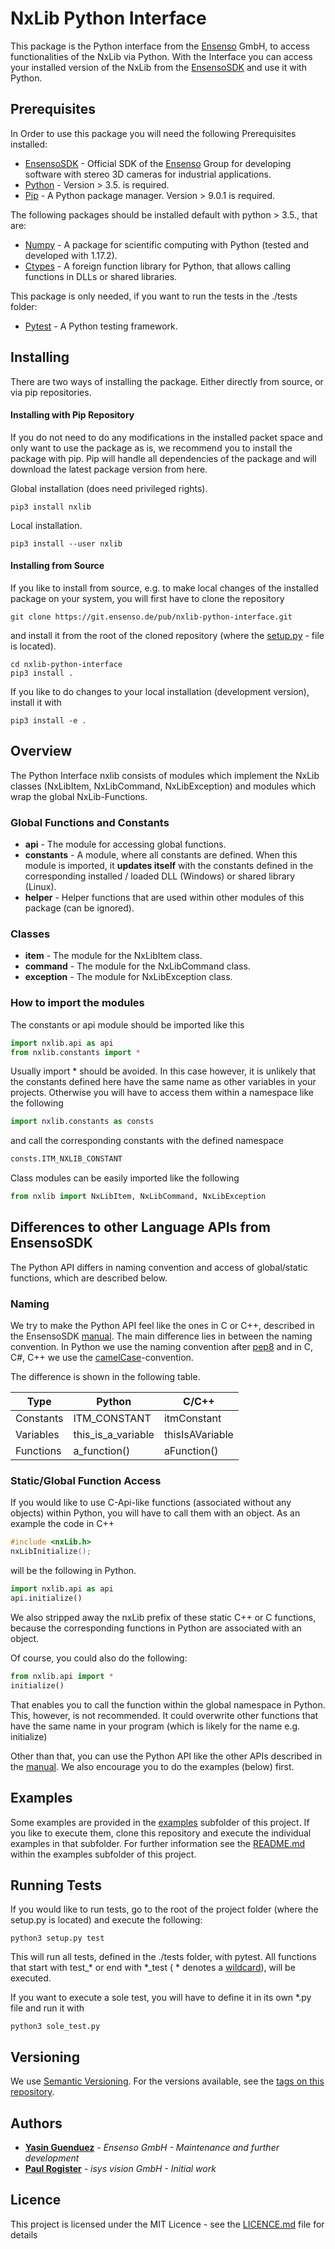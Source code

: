 # NxLib Python Interface

This package is the Python interface from the [Ensenso](https://www.ensenso.com/) GmbH, to access functionalities of the NxLib via Python. With the Interface you can access your installed version of the NxLib from the [EnsensoSDK](https://www.ensenso.com/support/sdk-download/?lang=en) and use it with Python.

## Prerequisites

In Order to use this package you will need the following Prerequisites installed:
  * [EnsensoSDK](https://www.ensenso.com/support/sdk-download/?lang=en) - Official SDK of the [Ensenso](https://www.ensenso.com/) Group for developing software with stereo 3D cameras for industrial applications.
  * [Python](https://www.python.org/downloads/) - Version > 3.5. is required.
  * [Pip](https://pip.pypa.io/en/stable/installing/) - A Python package manager. Version > 9.0.1 is required.

The following packages should be installed default with python > 3.5., that are:
  * [Numpy](https://numpy.org/) - A package for scientific computing with Python (tested and developed with 1.17.2).
  * [Ctypes](https://docs.python.org/3.5/library/ctypes.html) - A foreign function library for Python, that allows calling functions in DLLs or shared libraries.


This package is only needed, if you want to run the tests in the ./tests folder:
  * [Pytest](https://docs.pytest.org/en/latest/) - A Python testing framework.

## Installing

There are two ways of installing the package. Either directly from source, or via pip repositories.

#### Installing with Pip Repository
If you do not need to do any modifications in the installed packet space and only want to use the package as is, we recommend you to install the package with pip. Pip will handle all dependencies of the package and will download the latest package version from here.

Global installation (does need privileged rights).
```
pip3 install nxlib
```
Local installation.
```
pip3 install --user nxlib
```

#### Installing from Source
If you like to install from source, e.g. to make local changes of the installed package on your system, you will first have to clone the repository
```
git clone https://git.ensenso.de/pub/nxlib-python-interface.git
```
and install it from the root of the cloned repository (where the [setup.py](setup.py) - file is located).
```
cd nxlib-python-interface
pip3 install .
```

If you like to do changes to your local installation (development version), install it with
```
pip3 install -e .
```

## Overview

The Python Interface nxlib consists of modules which implement the NxLib classes (NxLibItem, NxLibCommand, NxLibException) and modules which wrap the global NxLib-Functions.

### Global Functions and Constants
  * **api** - The module for accessing global functions.
  * **constants** - A module, where all constants are defined. When this module is imported, it **updates itself** with the constants defined in the corresponding installed / loaded DLL (Windows) or shared library (Linux).
  * **helper** - Helper functions that are used within other modules of this package (can be ignored).

### Classes
  * **item** - The module for the NxLibItem class.
  * **command** - The module for the NxLibCommand class.
  * **exception** - The module for NxLibException class.

### How to import the modules
The constants or api module should be imported like this
```python
import nxlib.api as api
from nxlib.constants import *
```
Usually import * should be avoided. In this case however, it is unlikely that the constants defined here have the same name as other variables in your projects. Otherwise you will have to access them within a namespace like the following
```python
import nxlib.constants as consts
```
and call the corresponding constants with the defined namespace
```python
consts.ITM_NXLIB_CONSTANT
```

Class modules can be easily imported like the following
```python
from nxlib import NxLibItem, NxLibCommand, NxLibException
```

## Differences to other Language APIs from EnsensoSDK

The Python API differs in naming convention and access of global/static functions, which are described below.

### Naming
We try to make the Python API feel like the ones in C or C++, described in the EnsensoSDK [manual](https://www.ensenso.com/manual/index.html?nxlib_api.htm).
The main difference lies in between the naming convention. In Python we use the naming convention after [pep8](https://www.python.org/dev/peps/pep-0008/) and in C, C#, C++ we use the [camelCase](https://en.wikipedia.org/wiki/Camel_case)-convention.

The difference is shown in the following table.

| Type      | Python             | C/C++           |
| --------- | ------------------ | --------------- |
| Constants | ITM_CONSTANT | itmConstant |
| Variables | this_is_a_variable | thisIsAVariable |
| Functions | a_function() | aFunction() |

### Static/Global Function Access

If you would like to use C-Api-like functions (associated without any objects) within Python, you will have to call them with an object.
As an example the code in C++
```cpp
#include <nxLib.h>
nxLibInitialize();
```
will be the following in Python.
```python
import nxlib.api as api
api.initialize()
```
We also stripped away the nxLib prefix of these static C++ or C functions, because the corresponding functions in Python are associated with an object.

Of course, you could also do the following:
```python
from nxlib.api import *
initialize()
```
That enables you to call the function within the global namespace in Python. This, however, is not recommended. It could overwrite other functions that have the same name in your program (which is likely for the name e.g. initialize)


Other than that, you can use the Python API like the other APIs described in the [manual](https://www.ensenso.com/manual/). We also encourage you to do the examples (below) first.


## Examples

Some examples are provided in the [examples](./examples) subfolder of this project. 
If you like to execute them, clone this repository and execute the individual examples in that subfolder.
For further information see the [README.md](examples/README.md) within the examples subfolder of this project.

## Running Tests

If you would like to run tests, go to the root of the project folder (where the setup.py is located) and execute the following:
```
python3 setup.py test
```
This will run all tests, defined in the ./tests folder, with pytest. All functions that start with test_* or end with *_test ( * denotes a [wildcard](https://en.wikipedia.org/wiki/Wildcard_character)), will be executed.

If you want to execute a sole test, you will have to define it in its own *.py file and run it with
```
python3 sole_test.py
```

## Versioning

We use [Semantic Versioning](http://semver.org/). For the versions available, see the [tags on this repository](https://github.com/your/project/tags). 

## Authors

* **[Yasin Guenduez](mailto:yasin.guenduez@ensenso.com)** - *Ensenso GmbH - Maintenance and further development*
* **[Paul Rogister](mailto:paul.rogister@isys-vision.de)** - *isys vision GmbH - Initial work*

## Licence

This project is licensed under the MIT Licence - see the [LICENCE.md](LICENCE.md) file for details

